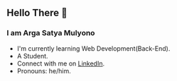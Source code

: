 ## Hello There 👋

### I am Arga Satya Mulyono
- I'm currently learning Web Development(Back-End).
- A Student.
- Connect with me on [LinkedIn](https://www.linkedin.com/in/argasatya16/).
- Pronouns: he/him.
